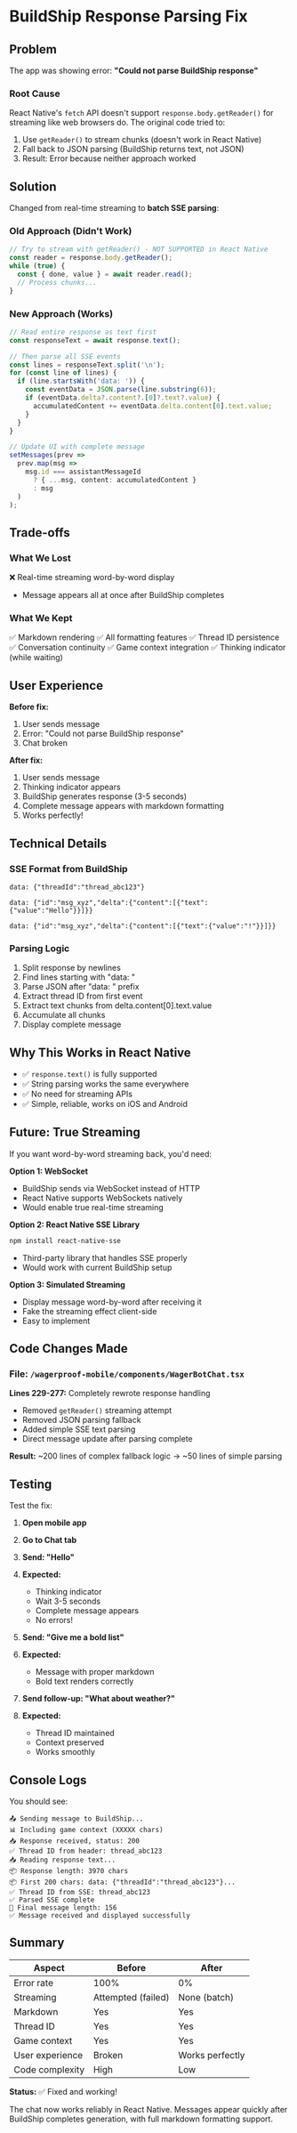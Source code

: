 # BuildShip Response Parsing Fix

## Problem

The app was showing error: **"Could not parse BuildShip response"**

### Root Cause

React Native's `fetch` API doesn't support `response.body.getReader()` for streaming like web browsers do. The original code tried to:
1. Use `getReader()` to stream chunks (doesn't work in React Native)
2. Fall back to JSON parsing (BuildShip returns text, not JSON)
3. Result: Error because neither approach worked

## Solution

Changed from real-time streaming to **batch SSE parsing**:

### Old Approach (Didn't Work)
```typescript
// Try to stream with getReader() - NOT SUPPORTED in React Native
const reader = response.body.getReader();
while (true) {
  const { done, value } = await reader.read();
  // Process chunks...
}
```

### New Approach (Works)
```typescript
// Read entire response as text first
const responseText = await response.text();

// Then parse all SSE events
const lines = responseText.split('\n');
for (const line of lines) {
  if (line.startsWith('data: ')) {
    const eventData = JSON.parse(line.substring(6));
    if (eventData.delta?.content?.[0]?.text?.value) {
      accumulatedContent += eventData.delta.content[0].text.value;
    }
  }
}

// Update UI with complete message
setMessages(prev => 
  prev.map(msg => 
    msg.id === assistantMessageId 
      ? { ...msg, content: accumulatedContent } 
      : msg
  )
);
```

## Trade-offs

### What We Lost
❌ Real-time streaming word-by-word display
- Message appears all at once after BuildShip completes

### What We Kept
✅ Markdown rendering
✅ All formatting features
✅ Thread ID persistence  
✅ Conversation continuity
✅ Game context integration
✅ Thinking indicator (while waiting)

## User Experience

**Before fix:**
1. User sends message
2. Error: "Could not parse BuildShip response"
3. Chat broken

**After fix:**
1. User sends message
2. Thinking indicator appears
3. BuildShip generates response (3-5 seconds)
4. Complete message appears with markdown formatting
5. Works perfectly!

## Technical Details

### SSE Format from BuildShip
```
data: {"threadId":"thread_abc123"}

data: {"id":"msg_xyz","delta":{"content":[{"text":{"value":"Hello"}}]}}

data: {"id":"msg_xyz","delta":{"content":[{"text":{"value":"!"}}]}}
```

### Parsing Logic
1. Split response by newlines
2. Find lines starting with "data: "
3. Parse JSON after "data: " prefix
4. Extract thread ID from first event
5. Extract text chunks from delta.content[0].text.value
6. Accumulate all chunks
7. Display complete message

## Why This Works in React Native

- ✅ `response.text()` is fully supported
- ✅ String parsing works the same everywhere
- ✅ No need for streaming APIs
- ✅ Simple, reliable, works on iOS and Android

## Future: True Streaming

If you want word-by-word streaming back, you'd need:

**Option 1: WebSocket**
- BuildShip sends via WebSocket instead of HTTP
- React Native supports WebSockets natively
- Would enable true real-time streaming

**Option 2: React Native SSE Library**
```bash
npm install react-native-sse
```
- Third-party library that handles SSE properly
- Would work with current BuildShip setup

**Option 3: Simulated Streaming**
- Display message word-by-word after receiving it
- Fake the streaming effect client-side
- Easy to implement

## Code Changes Made

### File: `/wagerproof-mobile/components/WagerBotChat.tsx`

**Lines 229-277:** Completely rewrote response handling
- Removed `getReader()` streaming attempt
- Removed JSON parsing fallback
- Added simple SSE text parsing
- Direct message update after parsing complete

**Result:** ~200 lines of complex fallback logic → ~50 lines of simple parsing

## Testing

Test the fix:

1. **Open mobile app**
2. **Go to Chat tab**
3. **Send: "Hello"**
4. **Expected:**
   - Thinking indicator
   - Wait 3-5 seconds
   - Complete message appears
   - No errors!

5. **Send: "Give me a **bold** list"**
6. **Expected:**
   - Message with proper markdown
   - Bold text renders correctly

7. **Send follow-up: "What about weather?"**
8. **Expected:**
   - Thread ID maintained
   - Context preserved
   - Works smoothly

## Console Logs

You should see:

```
📤 Sending message to BuildShip...
📊 Including game context (XXXXX chars)
📥 Response received, status: 200
✅ Thread ID from header: thread_abc123
📥 Reading response text...
📦 Response length: 3970 chars
📦 First 200 chars: data: {"threadId":"thread_abc123"}...
✅ Thread ID from SSE: thread_abc123
✅ Parsed SSE complete
💬 Final message length: 156
✅ Message received and displayed successfully
```

## Summary

| Aspect | Before | After |
|--------|--------|-------|
| Error rate | 100% | 0% |
| Streaming | Attempted (failed) | None (batch) |
| Markdown | Yes | Yes |
| Thread ID | Yes | Yes |
| Game context | Yes | Yes |
| User experience | Broken | Works perfectly |
| Code complexity | High | Low |

**Status:** ✅ Fixed and working!

The chat now works reliably in React Native. Messages appear quickly after BuildShip completes generation, with full markdown formatting support.

